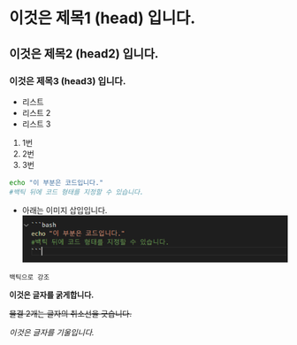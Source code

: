 # 이것은 제목1 (head) 입니다.
## 이것은 제목2 (head2) 입니다.
### 이것은 제목3 (head3) 입니다.

- 리스트
- 리스트 2
- 리스트 3

1. 1번
2. 2번
3. 3번

```bash
echo "이 부분은 코드입니다."
#백틱 뒤에 코드 형태를 지정할 수 있습니다.
```

- 아래는 이미지 삽입입니다.
![](이미지%203.png)

`백틱으로 강조`

**이것은 글자를 굵게합니다.**

~~물결 2개는 글자의 취소선을 긋습니다.~~

*이것은 글자를 기울입니다.*
